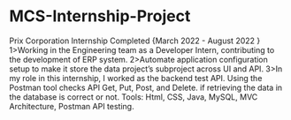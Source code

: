 # MCS-Internship-Project
Prix Corporation Internship Completed {March 2022 - August 2022 }
1>Working in the Engineering team as a Developer Intern, contributing to the  development of ERP system.
2>Automate application configuration setup to make it store the data project’s subproject across UI and API.
3>In my role in this internship, I worked as the backend test API. Using the Postman tool checks API Get, Put, Post, and
Delete. if retrieving the data in the database is correct or not.
Tools: Html, CSS, Java, MySQL, MVC Architecture, Postman API testing.
	
